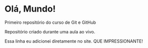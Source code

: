 # Olá, Mundo!
 Primeiro repositório do curso de Git e GitHub

 Repositório criado durante uma aula ao vivo.
 
 Essa linha eu adicionei diretamente no site. QUE IMPRESSIONANTE!
